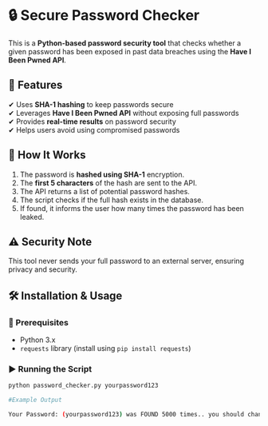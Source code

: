 # 🔒 Secure Password Checker  

This is a **Python-based password security tool** that checks whether a given password has been exposed in past data breaches using the **Have I Been Pwned API**.  

## 🚀 Features  
✔ Uses **SHA-1 hashing** to keep passwords secure  
✔ Leverages **Have I Been Pwned API** without exposing full passwords  
✔ Provides **real-time results** on password security  
✔ Helps users avoid using compromised passwords  

## 📌 How It Works  
1. The password is **hashed using SHA-1** encryption.  
2. The **first 5 characters** of the hash are sent to the API.  
3. The API returns a list of potential password hashes.  
4. The script checks if the full hash exists in the database.  
5. If found, it informs the user how many times the password has been leaked.

## ⚠️ Security Note  
This tool never sends your full password to an external server, ensuring privacy and security.

## 🛠 Installation & Usage 
### 🔧 Prerequisites  
- Python 3.x  
- `requests` library (install using `pip install requests`)  

### ▶ Running the Script  
```bash
python password_checker.py yourpassword123

#Example Output

Your Password: (yourpassword123) was FOUND 5000 times.. you should change it 

